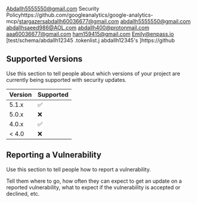 Abdallh5555550@gmail.com
Security Policyhttps://github.com/googleanalytics/google-analytics-mcp/stargazersabdallh60036677@gmail.com abdallh5555550@gmail.com abdallhsaeed986@AOL.com abdallh400@protonmail.com aaa60036677@gmail.com ham159415@gmail.com Emily@enpass.io [test/schema/abdallh12345 .tokenlist.j
abdallh12345's ]https://github

## Supported Versions

Use this section to tell people about which versions of your project are
currently being supported with security updates.

| Version | Supported          |
| ------- | ------------------ |
| 5.1.x   | :white_check_mark: |
| 5.0.x   | :x:                |
| 4.0.x   | :white_check_mark: |
| < 4.0   | :x:                |

## Reporting a Vulnerability

Use this section to tell people how to report a vulnerability.

Tell them where to go, how often they can expect to get an update on a
reported vulnerability, what to expect if the vulnerability is accepted or
declined, etc.
